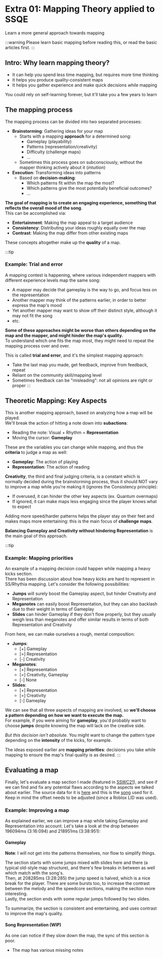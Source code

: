 # Extra 01: Mapping Theory applied to SSQE
Learn a more general approach towards mapping

:::warning
Please learn basic mapping before reading this, or read the basic articles first.
:::

## Intro: Why learn mapping theory?
- It can help you spend less time mapping, but requires more time thinking
- It helps you produce quality-consistent maps
- It helps you gather experience and make quick decisions while mapping

You could rely on self-learning forever, but it'll take you a few years to learn 

## The mapping process
The mapping process can be divided into two separated processes:
- **Brainstorming**: Gathering ideas for your map
  - Starts with a mapping **approach** for a determined song:
    - Gameplay (playability)
    - Patterns (representation/creativity)
    - Difficulty (challenge maps)
    - ...
  - Sometimes this process goes on subconsciously, without the mapper thinking actively about it (*intuition*)
- **Execution**: Transforming ideas into patterns
  - Based on **decision-making**:
    - Which patterns fit within the map the most?
    - Which patterns give the most potentially beneficial outcomes?
    - ...

**The goal of mapping is to create an engaging experience, something that reflects the overall mood of the song**.  
This can be accomplished via:
- **Entertainment**: Making the map appeal to a target audience
- **Consistency**: Distributing your ideas roughly equally over the map
- **Contrast**: Making the map differ from other existing maps

These concepts altogether make up the **quality** of a map.

:::tip
### Example: Trial and error
A mapping contest is happening, where various independent mappers with different experience levels map the same song:
- A mapper may decide that gameplay is the way to go, and focus less on the representation
- Another mapper may think of the patterns earlier, in order to better express the map's mood
- Yet another mapper may want to show off their distinct style, although it may not fit the song
- etc.

**Some of these approaches might be worse than others depending on the map and the mapper, 
and might hinder the map's quality.**  
To understand which one fits the map most, they might need to repeat the mapping process over and over.

This is called **trial and error**, and it's the simplest mapping approach:
- Take the last map you made, get feedback, improve from feedback, repeat
- Reliant on the community skill/mapping level
- Sometimes feedback can be "misleading": not all opinions are right or proper
:::

## Theoretic Mapping: Key Aspects
This is another mapping approach, based on analyzing how a map will be played.  
We'll break the action of hitting a note down into **subactions**:
- Reading the note: Visual + Rhythm = **Representation**
- Moving the cursor: **Gameplay**

These are the variables you can change while mapping, and thus the **criteria** to judge a map as well:
- **Gameplay**: The action of playing
- **Representation**: The action of reading

**Creativity**, the third and final judging criteria, is a constant which is normally decided during the brainstorming process,
thus it should NOT vary to improve a map while you're making it (ignores the Consistency principle):
- If overused, it can hinder the other key aspects (ex. Quantum overmaps)
- If ignored, it can make maps less engaging since the player knows what to expect

Adding more speed/harder patterns helps the player stay on their feet and makes maps more entertaining: 
this is the main focus of **challenge maps**.

**Balancing Gameplay and Creativity without hindering Representation** is the main goal of this approach.

:::tip
### Example: Mapping priorities
An example of a mapping decision could happen while mapping a heavy kicks section.  
There has been discussion about how heavy kicks are hard to represent in SS/Rhythia mapping. 
Let's consider the following possibilities:
- **Jumps** will surely boost the Gameplay aspect, but hinder Creativity and Representation
- **Meganotes** can easily boost Representation, but they can also backlash due to their weight in terms of Gameplay
- **Slides** can hinder Gameplay if they don't flow properly, but they usually weigh less than meganotes 
and offer similar results in terms of both Representation and Creativity

From here, we can make ourselves a rough, mental composition:
- **Jumps**:
  - [+] Gameplay
  - [=] Representation
  - [-] Creativity
- **Meganotes**:
  - [+] Representation
  - [=] Creativity, Gameplay
  - [-] None
- **Slides**:
  - [+] Representation
  - [=] Creativity
  - [-] Gameplay

We can see that all three aspects of mapping are involved, so **we'll choose a pattern depending on how we want to execute the map.**  
For example, if you were aiming for **gameplay**, you'd probably want to choose **jumps** despite knowing the map will lack on the creative side.

_But this decision isn't absolute._ You might want to change the pattern type depending on the **intensity** of the kicks, for example.

The ideas exposed earlier are **mapping priorities**: decisions you take while mapping to ensure the map's final quality is as desired.
:::

## Evaluating a map
Finally, let's evaluate a map section I made (featured in [SSWC21](https://docs.google.com/spreadsheets/d/1xPx8FZLyYBPs1EDfdL6wOF9du1FNBY7xc0PS5LFvaD4/edit#gid=861287609)), 
and see if we can find and fix any potential flaws according to the aspects we talked about earlier.
The source data for it is [here](https://gist.githubusercontent.com/uygsaufhbjasd/dfb8ddf2b66d9086fb76a0d2f1c2263f/raw/091b077ef7a002a8ad60840ebf751e5622d8f0f4/a%2520gist)
and this is the [song](https://www.youtube.com/watch?v=X77UqVbytow&list=PLaN19gIKi5ZrjNT-KAuFeB82fmykcF8bK&index=59) used for it.
Keep in mind the offset needs to be adjusted (since a Roblox LID was used).

### Example: Improving a map
As explained earlier, we can improve a map while taking Gameplay and Representation into account. 
Let's take a look at the drop between 196094ms (3:16:094) and 218951ms (3:38:951):
#### Gameplay
**Note**: I will not get into the patterns themselves, nor flow to simplify things.  

The section starts with some jumps mixed with slides here and there (a typical old-style map structure), 
and there's few breaks in between as well which match with the song's.  
Then, at 208285ms (3:28:285) the jump speed is halved, which is a nice break for the player. 
There are some bursts too, to increase the contrast between the melody and the speedcore sections, making the section more interesting.  
Lastly, the section ends with some regular jumps followed by two slides.  

To summarize, the section is consistent and entertaining, and uses contrast to improve the map's quality.

#### Song Representation (WIP)
As one can notice if they slow down the map, the sync of this section is poor.
- The map has various missing notes









